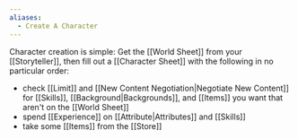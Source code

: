 ```yaml
---
aliases:
  - Create A Character
---
```

Character creation is simple: Get the [[World Sheet]] from your [[Storyteller]], then fill out a [[Character Sheet]] with the following in no particular order:
- check [[Limit]] and [[New Content Negotiation|Negotiate New Content]] for [[Skills]], [[Background|Backgrounds]], and [[Items]] you want that aren't on the [[World Sheet]]
- spend [[Experience]] on [[Attribute|Attributes]] and [[Skills]]
- take some [[Items]] from the [[Store]]
